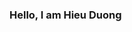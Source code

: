 ### Hello, I am Hieu Duong 

<!--
**HieuDuong99/HieuDuong99** is a ✨ _special_ ✨ repository because its `README.md` (this file) appears on your GitHub profile.

**Currnently : Software Engineering Student of HUST** 


-->
